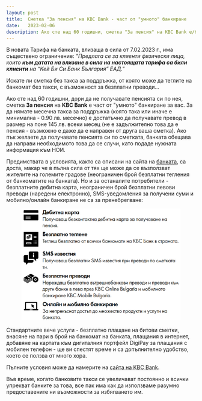```yaml
---
layout: post
title:  Сметка "За пенсия" на KBC Bank - част от "умното" банкиране
date:   2023-02-06
description: Ако сте над 60 годишни, сметка "За пенсия" на KBC Bank е/беше част от "умното" банкиране за вас.
---
```

В новата Тарифа на банката, влизаща в сила от 7.02.2023 г., има съществено ограничение:
*"Предлага се за клиенти физически лица, които **към датата на влизане в сила на настоящата тарифа са били 
клиенти** на “Кей Би Си Банк България” ЕАД."*

Искате ли сметка без такса за поддръжка, от която може да теглите на банкомат без такси, с възможност за безплатни преводи...

Ако сте над 60 годишни, дори да не получавате пенсията си по нея, сметка **За пенсия** на **KBC Bank** е част от "умното" банкиране за вас. За да нямате месечна такса за поддръжка (която така или иначе е минимална - 0.90 лв. месечно) е достатъчно да получавате превод в размер на поне 145 лв. всеки месец (не е задължително това да е пенсия - възможно е даже да е направен от друга ваша сметка). Ако пък желаете да получавате пенсията си по сметката, банката обещава да направи необходимото това да се случи, като подаде нужната информация към НОИ.

Предимствата в условията, както са описани на сайта на [банката](https://www.kbcbank.bg/bg/individualni-klienti/produkti-uslugi/bankirane/smetki-i-paketni-produkti/smetka-za-pensiya/), са доста, макар че в пълна сила от тях ще може да се възползват жителите на големите градове (неограничен брой безплатни тегления от банкоматите на банката). Но и за останалите потребители - безплатните дебитна карта, неограничен брой безплатни левови преводи (наредени електронно), SMS-уведомления за получени суми и мобилно/онлайн банкиране не са за пренебрегване:
<figure>
	<img src="/assets/img/3/Cond.PNG" alt=""> 
</figure>

Стандартните вече услуги - безплатно плащане на битови сметки, внасяне на пари в брой на банкомат на банката, плащания в интернет, добавяне на картата към дигиталния портфейл DigiPay за плащания с мобилен телефон - ще ви спестят време и са допълнително удобство, което се ползва от много хора.

Пълните условия може да намерите на [сайта на KBC Bank](https://www.kbcbank.bg/bg/individualni-klienti/produkti-uslugi/bankirane/smetki-i-paketni-produkti/smetka-za-pensiya/).

Във време, когато банковите такси се увеличават постоянно и всички упрекват банките за това, все пак има как да използваме разумно предоставените ни възможности за избягването им.